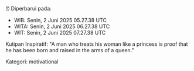 ⏰ Diperbarui pada:
- WIB: Senin, 2 Juni 2025 05.27.38 UTC
- WITA: Senin, 2 Juni 2025 06.27.38 UTC
- WIT: Senin, 2 Juni 2025 07.27.38 UTC

Kutipan Inspiratif:
"A man who treats his woman like a princess is proof that he has been born and raised in the arms of a queen."


Kategori: motivational

